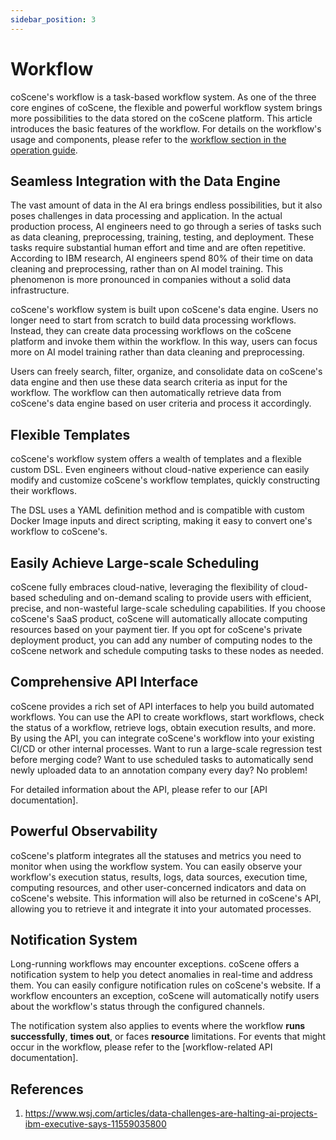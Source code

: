 ```yaml
---
sidebar_position: 3
---
```


# Workflow

coScene's workflow is a task-based workflow system. As one of the three core engines of coScene, the flexible and powerful workflow system brings more possibilities to the data stored on the coScene platform. This article introduces the basic features of the workflow. For details on the workflow's usage and components, please refer to the [workflow section in the operation guide](../4-recipes/7-workflow/about-workflows.md).

## Seamless Integration with the Data Engine

The vast amount of data in the AI era brings endless possibilities, but it also poses challenges in data processing and application. In the actual production process, AI engineers need to go through a series of tasks such as data cleaning, preprocessing, training, testing, and deployment. These tasks require substantial human effort and time and are often repetitive. According to IBM research, AI engineers spend 80% of their time on data cleaning and preprocessing, rather than on AI model training. This phenomenon is more pronounced in companies without a solid data infrastructure.

coScene's workflow system is built upon coScene's data engine. Users no longer need to start from scratch to build data processing workflows. Instead, they can create data processing workflows on the coScene platform and invoke them within the workflow. In this way, users can focus more on AI model training rather than data cleaning and preprocessing.

Users can freely search, filter, organize, and consolidate data on coScene's data engine and then use these data search criteria as input for the workflow. The workflow can then automatically retrieve data from coScene's data engine based on user criteria and process it accordingly.

## Flexible Templates

coScene's workflow system offers a wealth of templates and a flexible custom DSL. Even engineers without cloud-native experience can easily modify and customize coScene's workflow templates, quickly constructing their workflows.

The DSL uses a YAML definition method and is compatible with custom Docker Image inputs and direct scripting, making it easy to convert one's workflow to coScene's.

## Easily Achieve Large-scale Scheduling

coScene fully embraces cloud-native, leveraging the flexibility of cloud-based scheduling and on-demand scaling to provide users with efficient, precise, and non-wasteful large-scale scheduling capabilities. If you choose coScene's SaaS product, coScene will automatically allocate computing resources based on your payment tier. If you opt for coScene's private deployment product, you can add any number of computing nodes to the coScene network and schedule computing tasks to these nodes as needed.

## Comprehensive API Interface

coScene provides a rich set of API interfaces to help you build automated workflows. You can use the API to create workflows, start workflows, check the status of a workflow, retrieve logs, obtain execution results, and more. By using the API, you can integrate coScene's workflow into your existing CI/CD or other internal processes. Want to run a large-scale regression test before merging code? Want to use scheduled tasks to automatically send newly uploaded data to an annotation company every day? No problem!

For detailed information about the API, please refer to our [API documentation].

## Powerful Observability

coScene's platform integrates all the statuses and metrics you need to monitor when using the workflow system. You can easily observe your workflow's execution status, results, logs, data sources, execution time, computing resources, and other user-concerned indicators and data on coScene's website. This information will also be returned in coScene's API, allowing you to retrieve it and integrate it into your automated processes.

## Notification System

Long-running workflows may encounter exceptions. coScene offers a notification system to help you detect anomalies in real-time and address them. You can easily configure notification rules on coScene's website. If a workflow encounters an exception, coScene will automatically notify users about the workflow's status through the configured channels.

The notification system also applies to events where the workflow **runs successfully**, **times out**, or faces **resource** limitations. For events that might occur in the workflow, please refer to the [workflow-related API documentation].

## References

1. https://www.wsj.com/articles/data-challenges-are-halting-ai-projects-ibm-executive-says-11559035800
